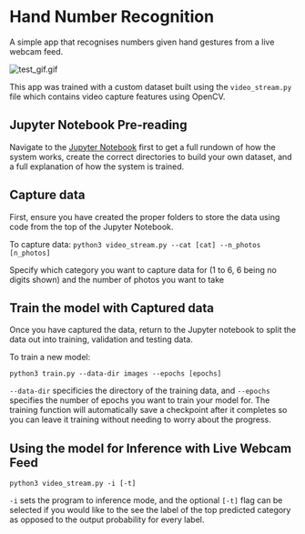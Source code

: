 # Hand Number Recognition

A simple app that recognises numbers given hand gestures from a live webcam feed.

![test_gif.gif](test_gif.gif)

This app was trained with a custom dataset built using the `video_stream.py` file which contains video capture features using OpenCV.

## Jupyter Notebook Pre-reading

Navigate to the [Jupyter Notebook](https://github.com/gwpicard/hand_digit_recognition/blob/master/Model_notebook.ipynb) first to get a full rundown of how the system works, create the correct directories to build your own dataset, and a full explanation of how the system is trained.

## Capture data

First, ensure you have created the proper folders to store the data using code from the top of the Jupyter Notebook.

To capture data:
`python3 video_stream.py --cat [cat] --n_photos [n_photos]`

Specify which category you want to capture data for (1 to 6, 6 being no digits shown) and the number of photos you want to take

## Train the model with Captured data

Once you have captured the data, return to the Jupyter notebook to split the data out into training, validation and testing data.

To train a new model:

`python3 train.py --data-dir images --epochs [epochs]`

`--data-dir` specificies the directory of the training data, and `--epochs` specifies the number of epochs you want to train your model for. The training function will automatically save a checkpoint after it completes so you can leave it training without needing to worry about the progress.

## Using the model for Inference with Live Webcam Feed
`python3 video_stream.py -i [-t]`

`-i` sets the program to inference mode, and the optional `[-t]` flag can be selected if you would like to the see the label of the top predicted category as opposed to the output probability for every label.
